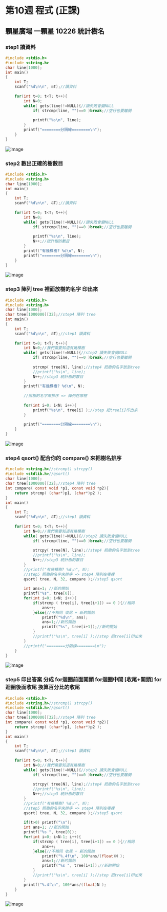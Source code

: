 # 第10週 程式 (正課)
## 顆星廣場 一顆星 10226 統計樹名
### step1 讀資料
```c
#include <stdio.h>
#include <string.h>
char line[1000];
int main()
{
	int T;
	scanf("%d\n\n", &T);//讀資料
	
	for(int t=0; t<T; t++){
		int N=0;
		while( gets(line)!=NULL){//讀失敗會變NULL
			if( strcmp(line, "")==0 )break;//空行也要離開
			
			printf("%s\n", line);
		}
		printf("========分隔線========\n");
	}
}
```
![image](https://raw.githubusercontent.com/xytungg/2020cce/gh-pages/week10/week10-1.png)
### step2 數出正確的樹數目
```c
#include <stdio.h>
#include <string.h>
char line[1000];
int main()
{
	int T;
	scanf("%d\n\n", &T);//讀資料
	
	for(int t=0; t<T; t++){
		int N=0;
		while( gets(line)!=NULL){//讀失敗會變NULL
			if( strcmp(line, "")==0 )break;//空行也要離開
			
			printf("%s\n", line);
			N++;//統計樹的數目
		}
		printf("有幾棵樹? %d\n", N);
		printf("========分隔線========\n");
	}
}
```
![image](https://raw.githubusercontent.com/xytungg/2020cce/gh-pages/week10/week10-2.png)
### step3 陣列 tree 裡面放樹的名字 印出來
```c
#include <stdio.h>
#include <string.h>
char line[1000];
char tree[1000000][32];//step4 陣列 tree
int main()
{
	int T;
	scanf("%d\n\n", &T);//step1 讀資料
	
	for(int t=0; t<T; t++){
		int N=0;//我們需要知道有幾棵樹
		while( gets(line)!=NULL){//step2 讀失敗會變NULL
			if( strcmp(line, "")==0 )break;//空行也要離開
			
			strcmp( tree[N], line);//step4 把樹的名字放到tree
			//printf("%s\n", line);
			N++;//step3 統計樹的數目
		}
		printf("有幾棵樹? %d\n", N);
		
		//照樹的名字來排序 => 陣列在哪裡
		
		for(int i=0; i<N; i++){
			printf("%s\n", tree[i] );//step 把tree[i]印出來
		}
		
		printf("========分隔線========\n");
	}
}
```
![image](https://raw.githubusercontent.com/xytungg/2020cce/gh-pages/week10/week10-3.png)
### step4 qsort() 配合你的 compare() 來把樹名排序
```c
#include <string.h>//strcmp() strcpy()
#include <stdlib.h>//qsort()
char line[1000];
char tree[1000000][32];//step4 陣列 tree
int compare( const void *p1, const void *p2){
	return strcmp( (char*)p1, (char*)p2 );
}
int main()
{
	int T;
	scanf("%d\n\n", &T);//step1 讀資料
	
	for(int t=0; t<T; t++){
		int N=0;//我們需要知道有幾棵樹
		while( gets(line)!=NULL){//step2 讀失敗會變NULL
			if( strcmp(line, "")==0 )break;//空行也要離開
			
			strcpy( tree[N], line);//step4 把樹的名字放到tree
			//printf("%s\n", line);
			N++;//step3 統計樹的數目
		}
		//printf("有幾棵樹? %d\n", N);
		//step5 照樹的名字來排序 => step4 陣列在哪裡
		qsort( tree, N, 32, compare );//step5 qsort
		
		int ans=1; //新的開始
		printf("%s", tree[0]);
		for(int i=0; i<N; i++){
			if(strcmp ( tree[i], tree[i+1]) == 0 ){//相同
				ans++;
			}else{//不相同 收尾 + 新的開始
				printf("%d\n", ans);
				ans=1;//新的開始
				printf("%s", tree[i+1]);//新的開始
			}
			//printf("%s\n", tree[i] );//step 把tree[i]印出來
		}
		//printf("========分隔線========\n");
	}
}
```
![image](https://raw.githubusercontent.com/xytungg/2020cce/gh-pages/week10/week10-4.png)
### step5 印出答案 分成 for迴圈前面開頭 for迴圈中間 [收尾+開頭] for迴圈後面收尾 換算百分比的收尾
```c
#include <stdio.h>
#include <string.h>//strcmp() strcpy()
#include <stdlib.h>//qsort()
char line[1000];
char tree[1000000][32];//step4 陣列 tree
int compare( const void *p1, const void *p2){
	return strcmp( (char*)p1, (char*)p2 );
}
int main()
{
	int T;
	scanf("%d\n\n", &T);//step1 讀資料
	
	for(int t=0; t<T; t++){
		int N=0;//我們需要知道有幾棵樹
		while( gets(line)!=NULL){//step2 讀失敗會變NULL
			if( strcmp(line, "")==0 )break;//空行也要離開
			
			strcpy( tree[N], line);//step4 把樹的名字放到tree
			//printf("%s\n", line);
			N++;//step3 統計樹的數目
		}
		//printf("有幾棵樹? %d\n", N);
		//step5 照樹的名字來排序 => step4 陣列在哪裡
		qsort( tree, N, 32, compare );//step5 qsort
		
		if(t>0) printf("\n");
		int ans=1; //新的開始
		printf("%s ", tree[0]);
		for(int i=0; i<N-1; i++){
			if(strcmp ( tree[i], tree[i+1]) == 0 ){//相同
				ans++;
			}else{//不相同 收尾 + 新的開始
				printf("%.4f\n", 100*ans/(float)N );
				ans=1;//新的開始
				printf("%s ", tree[i+1]);//新的開始
			}
			//printf("%s\n", tree[i] );//step 把tree[i]印出來
		}
		printf("%.4f\n", 100*ans/(float)N );
	}
}
```
![image](https://raw.githubusercontent.com/xytungg/2020cce/gh-pages/week10/week10-5.png)
